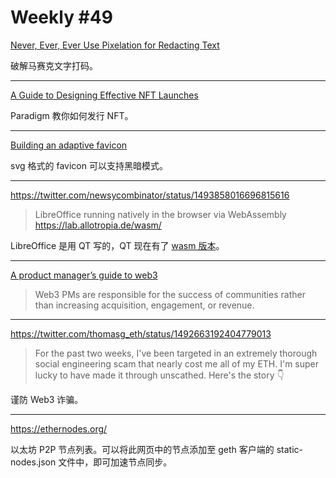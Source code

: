 # Weekly #49

[Never, Ever, Ever Use Pixelation for Redacting Text](https://bishopfox.com/blog/unredacter-tool-never-pixelation)

破解马赛克文字打码。

---

[A Guide to Designing Effective NFT Launches](https://www.paradigm.xyz/2021/10/a-guide-to-designing-effective-nft-launches)

Paradigm 教你如何发行 NFT。

---

[Building an adaptive favicon](https://web.dev/building-an-adaptive-favicon/)

svg 格式的 favicon 可以支持黑暗模式。

---

https://twitter.com/newsycombinator/status/1493858016696815616

> LibreOffice running natively in the browser via WebAssembly https://lab.allotropia.de/wasm/

LibreOffice 是用 QT 写的，QT 现在有了 [wasm 版本](https://doc.qt.io/qt-5/wasm.html)。

---

[A product manager’s guide to web3](https://www.lennysnewsletter.com/p/a-product-managers-guide-to-web3)

> Web3 PMs are responsible for the success of communities rather than increasing acquisition, engagement, or revenue.

---

https://twitter.com/thomasg_eth/status/1492663192404779013

> For the past two weeks, I've been targeted in an extremely thorough social engineering scam that nearly cost me all of my ETH. I'm super lucky to have made it through unscathed. Here's the story 👇

谨防 Web3 诈骗。

---

https://ethernodes.org/

以太坊 P2P 节点列表。可以将此网页中的节点添加至 geth 客户端的 static-nodes.json 文件中，即可加速节点同步。
